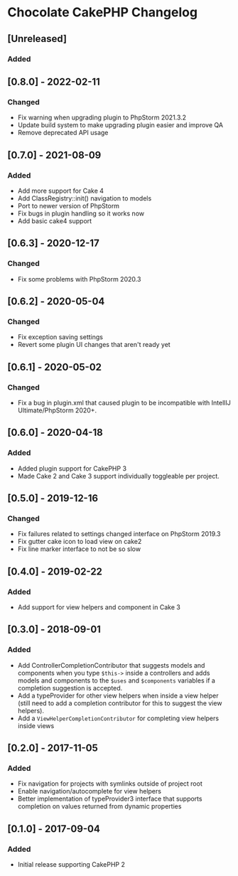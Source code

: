 <!-- Keep a Changelog guide -> https://keepachangelog.com -->

# Chocolate CakePHP Changelog

## [Unreleased]
### Added

## [0.8.0] - 2022-02-11
### Changed
- Fix warning when upgrading plugin to PhpStorm 2021.3.2
- Update build system to make upgrading plugin easier and improve QA
- Remove deprecated API usage

## [0.7.0] - 2021-08-09
### Added
- Add more support for Cake 4
- Add ClassRegistry::init() navigation to models
- Port to newer version of PhpStorm
- Fix bugs in plugin handling so it works now
- Add basic cake4 support
 
## [0.6.3] - 2020-12-17
### Changed
- Fix some problems with PhpStorm 2020.3

## [0.6.2] - 2020-05-04
### Changed
- Fix exception saving settings
- Revert some plugin UI changes that aren't ready yet

## [0.6.1] - 2020-05-02
### Changed
- Fix a bug in plugin.xml that caused plugin to be 
incompatible with IntellIJ Ultimate/PhpStorm 2020+.

## [0.6.0] - 2020-04-18
### Added
- Added plugin support for CakePHP 3
- Made Cake 2 and Cake 3 support individually toggleable per project.

## [0.5.0] - 2019-12-16
### Changed
- Fix failures related to settings changed interface on PhpStorm 2019.3
- Fix gutter cake icon to load view on cake2
- Fix line marker interface to not be so slow

## [0.4.0] - 2019-02-22
### Added
- Add support for view helpers and component in Cake 3

## [0.3.0] - 2018-09-01
### Added
- Add ControllerCompletionContributor that suggests models and components when you 
type `$this->` inside a controllers and adds models and components to the `$uses` 
and `$components` variables if a completion suggestion is accepted.
- Add a typeProvider for other view helpers when inside a view helper (still 
need to add a completion contributor for this to suggest the view helpers).
- Add a `ViewHelperCompletionContributor` for completing view helpers inside views

## [0.2.0] - 2017-11-05
### Added
- Fix navigation for projects with symlinks outside of project root 
- Enable navigation/autocomplete for view helpers 
- Better implementation of typeProvider3 interface that supports completion 
on values returned from dynamic properties

## [0.1.0] - 2017-09-04
### Added
- Initial release supporting CakePHP 2
